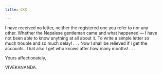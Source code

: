 ```yaml
---
title: CXX

---
```





  

  
 I have received no letter, neither the registered one you
refer to nor any other. Whether the Nepalese gentleman came and what
happened — I have not been able to know anything at all about it. To
write a simple letter so much trouble and so much delay! . . . Now I
shall be relieved if I get the accounts. That also I get who knows after
how many months! . . .

Yours affectionately,

VIVEKANANDA.


